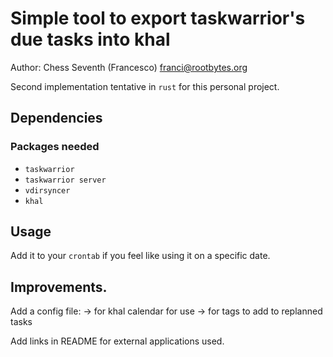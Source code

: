 # Simple tool to export taskwarrior's due tasks into khal

Author: Chess Seventh (Francesco) franci@rootbytes.org

Second implementation tentative in  `rust` for this personal project.

## Dependencies

### Packages needed

- `taskwarrior`
- `taskwarrior server`
- `vdirsyncer`
- `khal`

## Usage


Add it to your `crontab` if you feel like using it on a specific date.


## Improvements.


Add a config file:
-> for khal calendar for use
-> for tags to add to replanned tasks

Add links in README for external applications used.


